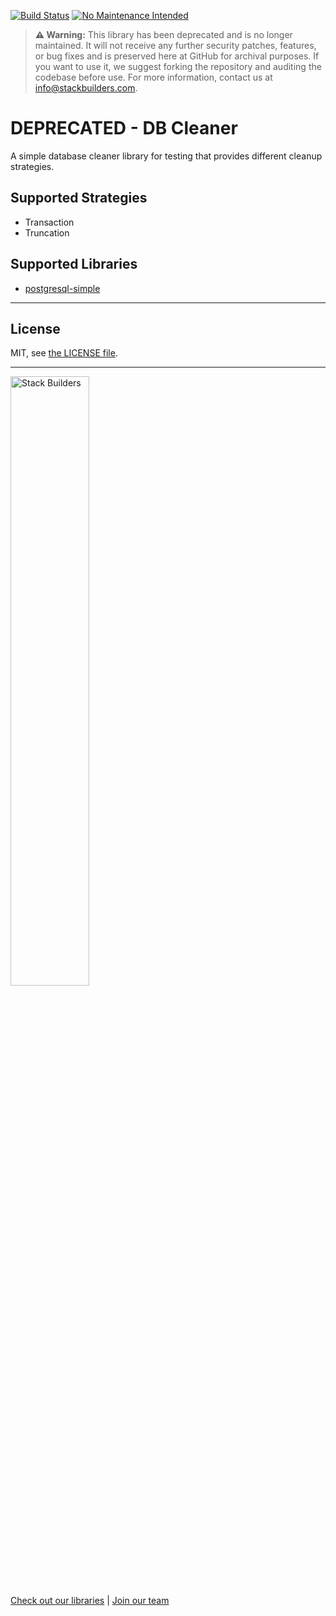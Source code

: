 [![Build Status](https://travis-ci.org/stackbuilders/dbcleaner.svg?branch=master)](https://travis-ci.org/stackbuilders/dbcleaner)
[![No Maintenance Intended](http://unmaintained.tech/badge.svg)](http://unmaintained.tech/)

> **⚠️ Warning:** This library has been deprecated and is no longer maintained. It will not receive any further security patches, features, or bug fixes and is preserved here at GitHub for archival purposes. If you want to use it, we suggest forking the repository and auditing the codebase before use. For more information, contact us at info@stackbuilders.com.

# DEPRECATED - DB Cleaner


A simple database cleaner library for testing that provides different cleanup strategies.

## Supported Strategies

* Transaction
* Truncation

## Supported Libraries

* [postgresql-simple](https://hackage.haskell.org/package/postgresql-simple)

---
## License

MIT, see [the LICENSE file](LICENSE).

---
<img src="https://cdn.stackbuilders.com/media/images/Sb-supports.original.png" alt="Stack Builders" width="50%"></img>  
[Check out our libraries](https://github.com/stackbuilders/) | [Join our team](https://www.stackbuilders.com/join-us/)
